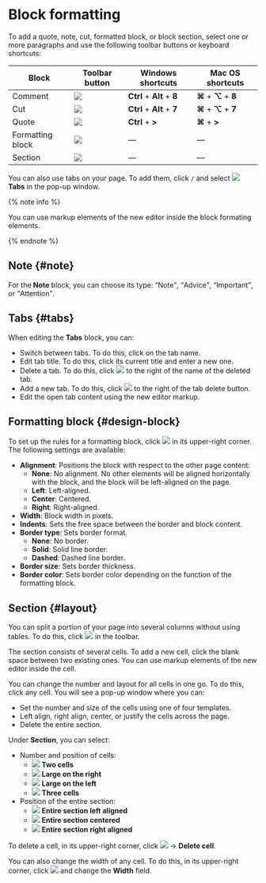 # Block formatting

To add a quote, note, cut, formatted block, or block section, select one or more paragraphs and use the following toolbar buttons or keyboard shortcuts:

| Block | Toolbar button | Windows shortcuts | Mac OS shortcuts |
--- | --- | --- | ---
| Comment | ![](../../_assets/wiki/svg/wysiwyg/note.svg) | **Ctrl** + **Alt** + **8** | **⌘** + **⌥** + **8** |
| Cut | ![](../../_assets/wiki/svg/wysiwyg/cut.svg) | **Ctrl** + **Alt** + **7** | **⌘** + **⌥** + **7** |
| Quote | ![](../../_assets/wiki/svg/wysiwyg/quote.svg) | **Ctrl** + **>** | **⌘** + **>** |
| Formatting block | ![](../../_assets/wiki/svg/wysiwyg/block.svg) | — | — |
| Section | ![](../../_assets/wiki/svg/wysiwyg/section.svg) | — | — |

You can also use tabs on your page. To add them, click `/` and select ![](../../_assets/wiki/svg/wysiwyg/tabs.svg) **Tabs** in the pop-up window.

{% note info %}

You can use markup elements of the new editor inside the block formating elements.

{% endnote %}

## Note {#note}

For the **Note** block, you can choose its type: <q>Note</q>, <q>Advice</q>, <q>Important</q>, or <q>Attention</q>.

## Tabs {#tabs}

When editing the **Tabs** block, you can:

* Switch between tabs. To do this, click on the tab name.
* Edit tab title. To do this, click its current title and enter a new one.
* Delete a tab. To do this, click ![](../../_assets/wiki/svg/delete-line.svg) to the right of the name of the deleted tab.
* Add a new tab. To do this, click ![](../../_assets/wiki/svg/add.svg) to the right of the tab delete button.
* Edit the open tab content using the new editor markup.

## Formatting block {#design-block}

To set up the rules for a formatting block, click ![](../../_assets/wiki/svg/settings.svg) in its upper-right corner. The following settings are available:

* **Alignment**: Positions the block with respect to the other page content:
   * **None**: No alignment. No other elements will be aligned horizontally with the block, and the block will be left-aligned on the page.
   * **Left**: Left-aligned.
   * **Center**: Centered.
   * **Right**: Right-aligned.
* **Width**: Block width in pixels.
* **Indents**: Sets the free space between the border and block content.
* **Border type**: Sets border format.
   * **None**: No border.
   * **Solid**: Solid line border.
   * **Dashed**: Dashed line border.
* **Border size**: Sets border thickness.
* **Border color**: Sets border color depending on the function of the formatting block.

## Section {#layout}

You can split a portion of your page into several columns without using tables. To do this, click ![](../../_assets/wiki/svg/wysiwyg/section.svg) in the toolbar.

The section consists of several cells. To add a new cell, click the blank space between two existing ones. You can use markup elements of the new editor inside the cell.

You can change the number and layout for all cells in one go. To do this, click any cell. You will see a pop-up window where you can:

* Set the number and size of the cells using one of four templates.
* Left align, right align, center, or justify the cells across the page.
* Delete the entire section.

Under **Section**, you can select:
* Number and position of cells:
   * ![](../../_assets/wiki/svg/wysiwyg/section-two-cells.svg) **Two cells**
   * ![](../../_assets/wiki/svg/wysiwyg/section-big-right.svg) **Large on the right**
   * ![](../../_assets/wiki/svg/wysiwyg/section-big-left.svg) **Large on the left**
   * ![](../../_assets/wiki/svg/wysiwyg/section-three-cells.svg) **Three cells**
* Position of the entire section:
   * ![](../../_assets/wiki/svg/wysiwyg/section-all-left.svg) **Entire section left aligned**
   * ![](../../_assets/wiki/svg/wysiwyg/section-all-center.svg) **Entire section centered**
   * ![](../../_assets/wiki/svg/wysiwyg/section-all-right.svg) **Entire section right aligned**

To delete a cell, in its upper-right corner, click ![](../../_assets/wiki/svg/actions-icon.svg) → **Delete cell**.

You can also change the width of any cell. To do this, in its upper-right corner, click ![](../../_assets/wiki/svg/actions-icon.svg) and change the **Width** field.